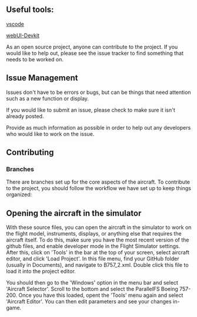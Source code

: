 ## Useful tools:

[vscode](https://code.visualstudio.com/download)

[webUI-Devkit](https://github.com/dga711/msfs-webui-devkit)



As an open source project, anyone can contribute to the project. If you would like to help out, please see the issue tracker to find something that needs to be worked on.

## Issue Management

Issues don't have to be errors or bugs, but can be things that need attention such as a new function or display.

If you would like to submit an issue, please check to make sure it isn't already posted.

Provide as much information as possible in order to help out any developers who would like to work on the issue.

## Contributing

### Branches
There are branches set up for the core aspects of the aircraft. 
To contribute to the project, you should follow the workflow we have set up to keep things organized:


## Opening the aircraft in the simulator

With these source files, you can open the aircraft in the simulator to work on the flight model, instruments, displays, or anything else that requires the aircraft itself. To do this, make sure you have the most recent version of the github files, and enable developer mode in the Flight Simulator settings. After this, click on 'Tools' in the bar at the top of your screen, select aircraft editor, and click 'Load Project'. In this file menu, find your GitHub folder (usually in Documents), and navigate to B757_2.xml. Double click this file to load it into the project editor. 

You should then go to the 'Windows' option in the menu bar and select 'Aircraft Selector'. Scroll to the bottom and select the ParallelFS Boeing 757-200. Once you have this loaded, opent the 'Tools' menu again and select 'Aircraft Editor'. You can then edit parameters and see your changes in-game.
